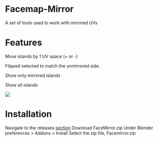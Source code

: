 # Facemap-Mirror
A set of tools used to work with mirrored UVs 

# Features 
Move islands by 1 UV space (+ or -)

Flipped selected to match the unmirrored side.

Show only mirrored islands

Show all islands

![](https://raw.githubusercontent.com/depdas2/Facemap-Mirror/1c094de8037950018a4399639bb193589d353a4f/docs/blender_mGsZhI3VoA.gif)

# Installation 
Navigate to the releases [section](https://github.com/depdas2/Facemap-Mirror/releases/tag/v1.0)
Download FaceMirror.zip
Under Blender preferences > Addons > Install
Select the zip file, Facemirror.zip
